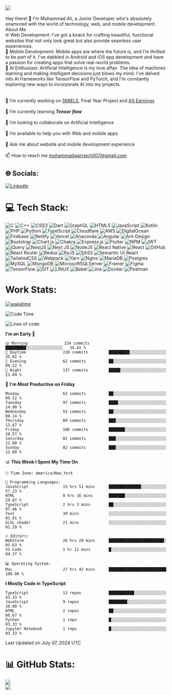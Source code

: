 [![](https://visitcount.itsvg.in/api?id=aliwarraich007&icon=8&color=6)](https://visitcount.itsvg.in) <br><br>
Hey there! 👋 I'm Muhammad Ali, a Junior Developer who's absolutely enamored with the world of technology, web, and mobile development.<br>About Me<br>🌐 Web Development: I've got a knack for crafting beautiful, functional websites that not only look great but also provide seamless user experiences.<br>📱 Mobile Development: Mobile apps are where the future is, and I'm thrilled to be part of it. I've dabbled in Android and iOS app development and have a passion for creating apps that solve real-world problems.<br>🤖 AI Enthusiast: Artificial Intelligence is my love affair. The idea of machines learning and making intelligent decisions just blows my mind. I've delved into AI frameworks like TensorFlow and PyTorch, and I'm constantly exploring new ways to incorporate AI into my projects.<br><br> <br>🔭 I’m currently working on [SMIELS](https://www.smiels.com/), Final Year Project and [AS Earnings](https://www.asearningsite.com.pk) <br><br>🌱 I’m currently learning ***Tensor flow***<br><br>👯 I’m looking to collaborate on Artificial Intelligence<br><br>🤝 I’m available to help you with Web and mobile apps<br><br>💬 Ask me about website and mobile development experience<br><br>📫 How to reach me muhammadwarraich007@gmail.com<br>

## 🌐 Socials:
[![LinkedIn](https://img.shields.io/badge/LinkedIn-%230077B5.svg?logo=linkedin&logoColor=white)](https://linkedin.com/in/muhammad-a-1570b622c/) 
# 💻 Tech Stack:
![C](https://img.shields.io/badge/c-%2300599C.svg?style=for-the-badge&logo=c&logoColor=white) ![C++](https://img.shields.io/badge/c++-%2300599C.svg?style=for-the-badge&logo=c%2B%2B&logoColor=white) ![CSS3](https://img.shields.io/badge/css3-%231572B6.svg?style=for-the-badge&logo=css3&logoColor=white) ![Dart](https://img.shields.io/badge/dart-%230175C2.svg?style=for-the-badge&logo=dart&logoColor=white) ![GraphQL](https://img.shields.io/badge/-GraphQL-E10098?style=for-the-badge&logo=graphql&logoColor=white) ![HTML5](https://img.shields.io/badge/html5-%23E34F26.svg?style=for-the-badge&logo=html5&logoColor=white) ![JavaScript](https://img.shields.io/badge/javascript-%23323330.svg?style=for-the-badge&logo=javascript&logoColor=%23F7DF1E) ![Kotlin](https://img.shields.io/badge/kotlin-%230095D5.svg?style=for-the-badge&logo=kotlin&logoColor=white) ![PHP](https://img.shields.io/badge/php-%23777BB4.svg?style=for-the-badge&logo=php&logoColor=white) ![Python](https://img.shields.io/badge/python-3670A0?style=for-the-badge&logo=python&logoColor=ffdd54) ![TypeScript](https://img.shields.io/badge/typescript-%23007ACC.svg?style=for-the-badge&logo=typescript&logoColor=white) ![Cloudflare](https://img.shields.io/badge/Cloudflare-F38020?style=for-the-badge&logo=Cloudflare&logoColor=white) ![AWS](https://img.shields.io/badge/AWS-%23FF9900.svg?style=for-the-badge&logo=amazon-aws&logoColor=white) ![DigitalOcean](https://img.shields.io/badge/DigitalOcean-%230167ff.svg?style=for-the-badge&logo=digitalOcean&logoColor=white) ![Firebase](https://img.shields.io/badge/firebase-%23039BE5.svg?style=for-the-badge&logo=firebase) ![Netlify](https://img.shields.io/badge/netlify-%23000000.svg?style=for-the-badge&logo=netlify&logoColor=#00C7B7) ![Vercel](https://img.shields.io/badge/vercel-%23000000.svg?style=for-the-badge&logo=vercel&logoColor=white) ![Anaconda](https://img.shields.io/badge/Anaconda-%2344A833.svg?style=for-the-badge&logo=anaconda&logoColor=white) ![Angular](https://img.shields.io/badge/angular-%23DD0031.svg?style=for-the-badge&logo=angular&logoColor=white) ![Ant-Design](https://img.shields.io/badge/-AntDesign-%230170FE?style=for-the-badge&logo=ant-design&logoColor=white) ![Bootstrap](https://img.shields.io/badge/bootstrap-%23563D7C.svg?style=for-the-badge&logo=bootstrap&logoColor=white) ![Chart.js](https://img.shields.io/badge/chart.js-F5788D.svg?style=for-the-badge&logo=chart.js&logoColor=white) ![Chakra](https://img.shields.io/badge/chakra-%234ED1C5.svg?style=for-the-badge&logo=chakraui&logoColor=white) ![Express.js](https://img.shields.io/badge/express.js-%23404d59.svg?style=for-the-badge&logo=express&logoColor=%2361DAFB) ![Flutter](https://img.shields.io/badge/Flutter-%2302569B.svg?style=for-the-badge&logo=Flutter&logoColor=white) ![NPM](https://img.shields.io/badge/NPM-%23000000.svg?style=for-the-badge&logo=npm&logoColor=white) ![JWT](https://img.shields.io/badge/JWT-black?style=for-the-badge&logo=JSON%20web%20tokens) ![jQuery](https://img.shields.io/badge/jquery-%230769AD.svg?style=for-the-badge&logo=jquery&logoColor=white) ![NestJS](https://img.shields.io/badge/nestjs-%23E0234E.svg?style=for-the-badge&logo=nestjs&logoColor=white) ![Next JS](https://img.shields.io/badge/Next-black?style=for-the-badge&logo=next.js&logoColor=white) ![NodeJS](https://img.shields.io/badge/node.js-6DA55F?style=for-the-badge&logo=node.js&logoColor=white) ![React Native](https://img.shields.io/badge/react_native-%2320232a.svg?style=for-the-badge&logo=react&logoColor=%2361DAFB) ![React](https://img.shields.io/badge/react-%2320232a.svg?style=for-the-badge&logo=react&logoColor=%2361DAFB) ![GitHub](https://img.shields.io/badge/GitHub-%23121011.svg?style=for-the-badge&logo=github&logoColor=white) ![React Router](https://img.shields.io/badge/React_Router-CA4245?style=for-the-badge&logo=react-router&logoColor=white) ![Redux](https://img.shields.io/badge/redux-%23593d88.svg?style=for-the-badge&logo=redux&logoColor=white) ![RxJS](https://img.shields.io/badge/rxjs-%23B7178C.svg?style=for-the-badge&logo=reactivex&logoColor=white) ![SASS](https://img.shields.io/badge/SASS-hotpink.svg?style=for-the-badge&logo=SASS&logoColor=white) ![Semantic UI React](https://img.shields.io/badge/Semantic%20UI%20React-%2335BDB2.svg?style=for-the-badge&logo=SemanticUIReact&logoColor=white) ![TailwindCSS](https://img.shields.io/badge/tailwindcss-%2338B2AC.svg?style=for-the-badge&logo=tailwind-css&logoColor=white) ![Webpack](https://img.shields.io/badge/webpack-%238DD6F9.svg?style=for-the-badge&logo=webpack&logoColor=black) ![Yarn](https://img.shields.io/badge/yarn-%232C8EBB.svg?style=for-the-badge&logo=yarn&logoColor=white) ![Nginx](https://img.shields.io/badge/nginx-%23009639.svg?style=for-the-badge&logo=nginx&logoColor=white) ![MariaDB](https://img.shields.io/badge/MariaDB-003545?style=for-the-badge&logo=mariadb&logoColor=white) ![Postgres](https://img.shields.io/badge/postgres-%23316192.svg?style=for-the-badge&logo=postgresql&logoColor=white) ![MySQL](https://img.shields.io/badge/mysql-%2300f.svg?style=for-the-badge&logo=mysql&logoColor=white) ![MongoDB](https://img.shields.io/badge/MongoDB-%234ea94b.svg?style=for-the-badge&logo=mongodb&logoColor=white) ![MicrosoftSQLServer](https://img.shields.io/badge/Microsoft%20SQL%20Sever-CC2927?style=for-the-badge&logo=microsoft%20sql%20server&logoColor=white) ![Framer](https://img.shields.io/badge/Framer-black?style=for-the-badge&logo=framer&logoColor=blue) 	![Figma](https://img.shields.io/badge/figma-%23F24E1E.svg?style=for-the-badge&logo=figma&logoColor=white) ![TensorFlow](https://img.shields.io/badge/TensorFlow-%23FF6F00.svg?style=for-the-badge&logo=TensorFlow&logoColor=white) ![GIT](https://img.shields.io/badge/Git-fc6d26?style=for-the-badge&logo=git&logoColor=white) ![LINUX](https://img.shields.io/badge/Linux-FCC624?style=for-the-badge&logo=linux&logoColor=black) ![Babel](https://img.shields.io/badge/Babel-F9DC3e?style=for-the-badge&logo=babel&logoColor=black) ![Jira](https://img.shields.io/badge/jira-%230A0FFF.svg?style=for-the-badge&logo=jira&logoColor=white) ![Docker](https://img.shields.io/badge/docker-%230db7ed.svg?style=for-the-badge&logo=docker&logoColor=white) ![Postman](https://img.shields.io/badge/Postman-FF6C37?style=for-the-badge&logo=postman&logoColor=white)

# Work Stats:

[![wakatime](https://wakatime.com/badge/user/018b0b97-0c04-48f3-9d15-f7d3e8f6c544.svg)](https://wakatime.com/@018b0b97-0c04-48f3-9d15-f7d3e8f6c544)

<!--START_SECTION:waka-->
![Code Time](http://img.shields.io/badge/Code%20Time-282%20hrs%2024%20mins-blue)

![Lines of code](https://img.shields.io/badge/From%20Hello%20World%20I%27ve%20Written-891.7%20thousand%20lines%20of%20code-blue)

**I'm an Early 🐤** 

```text
🌞 Morning                224 commits         █████████░░░░░░░░░░░░░░░░   34.41 % 
🌆 Daytime                228 commits         █████████░░░░░░░░░░░░░░░░   35.02 % 
🌃 Evening                62 commits          ██░░░░░░░░░░░░░░░░░░░░░░░   09.52 % 
🌙 Night                  137 commits         █████░░░░░░░░░░░░░░░░░░░░   21.04 % 
```
📅 **I'm Most Productive on Friday** 

```text
Monday                   62 commits          ██░░░░░░░░░░░░░░░░░░░░░░░   09.52 % 
Tuesday                  97 commits          ████░░░░░░░░░░░░░░░░░░░░░   14.90 % 
Wednesday                53 commits          ██░░░░░░░░░░░░░░░░░░░░░░░   08.14 % 
Thursday                 89 commits          ███░░░░░░░░░░░░░░░░░░░░░░   13.67 % 
Friday                   186 commits         ███████░░░░░░░░░░░░░░░░░░   28.57 % 
Saturday                 82 commits          ███░░░░░░░░░░░░░░░░░░░░░░   12.60 % 
Sunday                   82 commits          ███░░░░░░░░░░░░░░░░░░░░░░   12.60 % 
```


📊 **This Week I Spent My Time On** 

```text
🕑︎ Time Zone: America/New_York

💬 Programming Languages: 
JavaScript               15 hrs 51 mins      ██████████████░░░░░░░░░░░   57.23 % 
HTML                     8 hrs 16 mins       ███████░░░░░░░░░░░░░░░░░░   29.87 % 
TypeScript               2 hrs 3 mins        ██░░░░░░░░░░░░░░░░░░░░░░░   07.46 % 
Text                     30 mins             ░░░░░░░░░░░░░░░░░░░░░░░░░   01.81 % 
GLSL shader              21 mins             ░░░░░░░░░░░░░░░░░░░░░░░░░   01.29 % 

🔥 Editors: 
WebStorm                 26 hrs 29 mins      ████████████████████████░   95.63 % 
VS Code                  1 hr 12 mins        █░░░░░░░░░░░░░░░░░░░░░░░░   04.37 % 

💻 Operating System: 
Mac                      27 hrs 42 mins      █████████████████████████   100.00 % 
```

**I Mostly Code in TypeScript** 

```text
TypeScript               13 repos            ███████████░░░░░░░░░░░░░░   43.33 % 
JavaScript               9 repos             ████████░░░░░░░░░░░░░░░░░   30.00 % 
HTML                     2 repos             ██░░░░░░░░░░░░░░░░░░░░░░░   06.67 % 
Python                   1 repo              █░░░░░░░░░░░░░░░░░░░░░░░░   03.33 % 
Jupyter Notebook         1 repo              █░░░░░░░░░░░░░░░░░░░░░░░░   03.33 % 
```




 Last Updated on July 07, 2024 UTC
<!--END_SECTION:waka-->

# 📊 GitHub Stats:
![](https://github-readme-stats.vercel.app/api?username=aliwarraich007&theme=nightowl&hide_border=true&include_all_commits=true&count_private=true)<br/>
![](https://github-readme-streak-stats.herokuapp.com/?user=aliwarraich007&theme=nightowl&hide_border=true)<br/>
